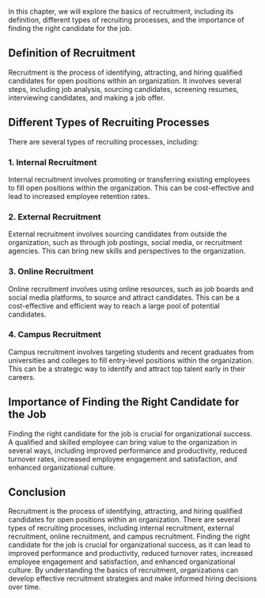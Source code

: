 
In this chapter, we will explore the basics of recruitment, including its definition, different types of recruiting processes, and the importance of finding the right candidate for the job.

Definition of Recruitment
-------------------------

Recruitment is the process of identifying, attracting, and hiring qualified candidates for open positions within an organization. It involves several steps, including job analysis, sourcing candidates, screening resumes, interviewing candidates, and making a job offer.

Different Types of Recruiting Processes
---------------------------------------

There are several types of recruiting processes, including:

### 1. Internal Recruitment

Internal recruitment involves promoting or transferring existing employees to fill open positions within the organization. This can be cost-effective and lead to increased employee retention rates.

### 2. External Recruitment

External recruitment involves sourcing candidates from outside the organization, such as through job postings, social media, or recruitment agencies. This can bring new skills and perspectives to the organization.

### 3. Online Recruitment

Online recruitment involves using online resources, such as job boards and social media platforms, to source and attract candidates. This can be a cost-effective and efficient way to reach a large pool of potential candidates.

### 4. Campus Recruitment

Campus recruitment involves targeting students and recent graduates from universities and colleges to fill entry-level positions within the organization. This can be a strategic way to identify and attract top talent early in their careers.

Importance of Finding the Right Candidate for the Job
-----------------------------------------------------

Finding the right candidate for the job is crucial for organizational success. A qualified and skilled employee can bring value to the organization in several ways, including improved performance and productivity, reduced turnover rates, increased employee engagement and satisfaction, and enhanced organizational culture.

Conclusion
----------

Recruitment is the process of identifying, attracting, and hiring qualified candidates for open positions within an organization. There are several types of recruiting processes, including internal recruitment, external recruitment, online recruitment, and campus recruitment. Finding the right candidate for the job is crucial for organizational success, as it can lead to improved performance and productivity, reduced turnover rates, increased employee engagement and satisfaction, and enhanced organizational culture. By understanding the basics of recruitment, organizations can develop effective recruitment strategies and make informed hiring decisions over time.

